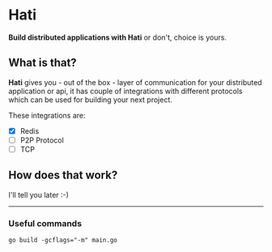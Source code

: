 # Hati

**Build distributed applications with Hati** or don't, choice is yours.

## What is that?

**Hati** gives you - out of the box - layer of communication for your distributed application or api, it has couple of integrations with different protocols which can be used for building your next project.

These integrations are:

- [x] Redis
- [ ] P2P Protocol
- [ ] TCP

## How does that work?

I'll tell you later :-)

---

### Useful commands

```
go build -gcflags="-m" main.go
```
